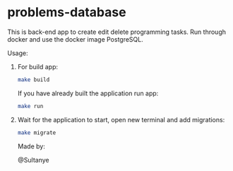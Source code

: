 # problems-database

This is back-end app to create edit delete programming tasks. Run through docker and use the docker image PostgreSQL. 

Usage:

1. For build app:

    ```bash
    make build
    ```

    If you have already built the application run app:

    ```bash
    make run
    ```
2. Wait for the application to start, open new terminal and add migrations:

    ```bash
    make migrate
    ```

    Made by:

    @Sultanye
